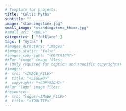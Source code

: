 ```yaml
---
# Template for projects.
title: "Celtic Myths"
subtitle: ""
image: "standingstone.jpg"
small_image: "standingstone_thumb.jpg"
#small_url: "<URL>"
categories: [ "folklore" ]
tags: [ "myths" ]
#images_directory; "images"
#images_static: "false"
#images_copyright: "<COPYRIGHT>"
##For "image" image files:
# (Only required for caption and specific copyrights)
#images:
#- src: "<IMAGE_FILE>"
#  title: "<LEGEND>"
#  copyright: "<COPYRIGHT>"
##For "logo" image files:
#resources:
#- src: "logos/<IMAGE_FILE>"
#  title: "<TOOLTIP>"
---
```


